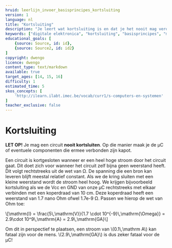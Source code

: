 ```yaml
---
hruid: leerlijn_invoer_basisprincipes_kortsluiting
version: 1
language: nl
title: "Kortsluiting"
description: "Je leert wat kortsluiting is en dat je het nooit mag veroorzaken."
keywords: ["digitale elektronica", "kortsluiting", "basisprincipes", "microcontroller", "µC", "arduino", "dwenguino"]
educational_goals: [
    {source: Source, id: id}, 
    {source: Source2, id: id2}
]
copyright: dwengo
licence: dwengo
content_type: text/markdown
available: true
target_ages: [14, 15, 16]
difficulty: 1
estimated_time: 5
skos_concepts: [
    'http://ilearn.ilabt.imec.be/vocab/curr1/s-computers-en-systemen'
]
teacher_exclusive: false
---
```


# Kortsluiting

**LET OP!** Je mag een circuit **nooit kortsluiten**. Op die manier maak je de µC of eventuele componenten die ermee verbonden zijn kapot.

Een circuit is kortgesloten wanneer er een heel hoge stroom door het circuit gaat. Dit doet zich voor wanneer het circuit zelf bijna geen weerstand heeft. Dit volgt rechtstreeks uit de wet van Ω. De spanning die een bron kan leveren blijft meestal relatief constant. Als we de kring sluiten met een kleine weerstand wordt de stroom heel hoog.
We krijgen bijvoorbeeld kortsluiting als we de Vcc en GND van onze µC rechtstreeks met elkaar verbinden met een koperdraad van 10 cm. Deze koperdraad heeft een weerstand van 1.7 nano Ohm ofwel 1.7e-9 Ω. Passen we hierop de wet van Ohm toe:

\\[\mathrm{I} = \frac{5\\,\mathrm{V}}{1.7 \cdot 10^{-9}\\,\mathrm{\Omega}} = 2.9\cdot 10^9\\,\mathrm{A} = 2.9\\,\mathrm{GA}\\]

Om dit in perspectief te plaatsen, een stroom van \\(0.1\\,\mathrm A\\) kan fataal zijn voor de mens. \\(2.9\\,\mathrm{GA}\\) is dus zeker fataal voor de µC!
